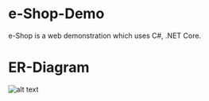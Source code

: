 # e-Shop-Demo

e-Shop is a web demonstration which uses C#, .NET Core.

# ER-Diagram
![alt text](https://github.com/joe830507/e-Shop-Demo/modifying_entities_relationships/ER-Digram/e-Shop_ER_Diagram.png?raw=true)
